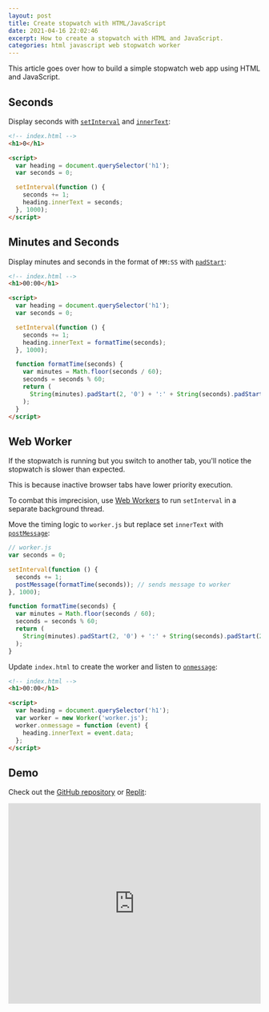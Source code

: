 ```yaml
---
layout: post
title: Create stopwatch with HTML/JavaScript
date: 2021-04-16 22:02:46
excerpt: How to create a stopwatch with HTML and JavaScript.
categories: html javascript web stopwatch worker
---
```


This article goes over how to build a simple stopwatch web app using HTML and JavaScript.

## Seconds

Display seconds with [`setInterval`](https://developer.mozilla.org/docs/Web/API/WindowOrWorkerGlobalScope/setInterval) and [`innerText`](https://developer.mozilla.org/docs/Web/API/HTMLElement/innerText):

```html
<!-- index.html -->
<h1>0</h1>

<script>
  var heading = document.querySelector('h1');
  var seconds = 0;

  setInterval(function () {
    seconds += 1;
    heading.innerText = seconds;
  }, 1000);
</script>
```

## Minutes and Seconds

Display minutes and seconds in the format of `MM:SS` with [`padStart`](https://developer.mozilla.org/docs/Web/JavaScript/Reference/Global_Objects/String/padStart):

```html
<!-- index.html -->
<h1>00:00</h1>

<script>
  var heading = document.querySelector('h1');
  var seconds = 0;

  setInterval(function () {
    seconds += 1;
    heading.innerText = formatTime(seconds);
  }, 1000);

  function formatTime(seconds) {
    var minutes = Math.floor(seconds / 60);
    seconds = seconds % 60;
    return (
      String(minutes).padStart(2, '0') + ':' + String(seconds).padStart(2, '0')
    );
  }
</script>
```

## Web Worker

If the stopwatch is running but you switch to another tab, you'll notice the stopwatch is slower than expected.

This is because inactive browser tabs have lower priority execution.

To combat this imprecision, use [Web Workers](https://developer.mozilla.org/docs/Web/API/Web_Workers_API/Using_web_workers) to run `setInterval` in a separate background thread.

Move the timing logic to `worker.js` but replace set `innerText` with [`postMessage`](https://developer.mozilla.org/docs/Web/API/Worker/postMessage):

```js
// worker.js
var seconds = 0;

setInterval(function () {
  seconds += 1;
  postMessage(formatTime(seconds)); // sends message to worker
}, 1000);

function formatTime(seconds) {
  var minutes = Math.floor(seconds / 60);
  seconds = seconds % 60;
  return (
    String(minutes).padStart(2, '0') + ':' + String(seconds).padStart(2, '0')
  );
}
```

Update `index.html` to create the worker and listen to [`onmessage`](https://developer.mozilla.org/docs/Web/API/Worker/onmessage):

```html
<!-- index.html -->
<h1>00:00</h1>

<script>
  var heading = document.querySelector('h1');
  var worker = new Worker('worker.js');
  worker.onmessage = function (event) {
    heading.innerText = event.data;
  };
</script>
```

## Demo

Check out the [GitHub repository](https://github.com/remarkablemark/stopwatch) or [Replit](https://replit.com/@remarkablemark/Stopwatch):

<iframe height="400px" width="100%" src="https://repl.it/@remarkablemark/Stopwatch?lite=true" scrolling="no" frameborder="no" allowtransparency="true" allowfullscreen="true" sandbox="allow-forms allow-pointer-lock allow-popups allow-same-origin allow-scripts allow-modals"></iframe>
